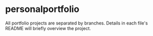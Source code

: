 # personalportfolio

All portfolio projects are separated by branches. Details in each file's README will briefly overview the project. 
